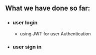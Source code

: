## What we have done so far:

- ### user login 
  - using JWT for user Authentication

- ### user sign in
  
